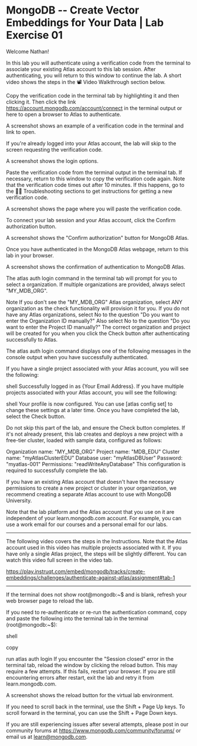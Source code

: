 # MongoDB -- Create Vector Embeddings for Your Data | Lab Exercise 01

Welcome Nathan!

In this lab you will authenticate using a verification code from the terminal to associate your existing Atlas account to this lab session. After authenticating, you will return to this window to continue the lab. A short video shows the steps in the 📽️ Video Walkthrough section below.

Copy the verification code in the terminal tab by highlighting it and then clicking it. Then click the link https://account.mongodb.com/account/connect in the terminal output or here to open a browser to Atlas to authenticate.

A screenshot shows an example of a verification code in the terminal and link to open.

If you're already logged into your Atlas account, the lab will skip to the screen requesting the verification code.

A screenshot shows the login options.

Paste the verification code from the terminal output in the terminal tab. If necessary, return to this window to copy the verification code again. Note that the verification code times out after 10 minutes. If this happens, go to the 👨‍💻 Troubleshooting sections to get instructions for getting a new verification code.

A screenshot shows the page where you will paste the verification code.

To connect your lab session and your Atlas account, click the Confirm authorization button.

A screenshot shows the "Confirm authorization" button for MongoDB Atlas.

Once you have authenticated in the MongoDB Atlas webpage, return to this lab in your browser.

A screenshot shows the confirmation of authentication to MongoDB Atlas.

The atlas auth login command in the terminal tab will prompt for you to select a organization. If multiple organizations are provided, always select "MY_MDB_ORG".

Note
If you don't see the "MY_MDB_ORG" Atlas organization, select ANY organization as the check functionality will provision it for you. If you do not have any Atlas organizations, select No to the question "Do you want to enter the Organization ID manually?" Also select No to the question "Do you want to enter the Project ID manually?" The correct organization and project will be created for you when you click the Check button after authenticating successfully to Atlas.

The atlas auth login command displays one of the following messages in the console output when you have successfully authenticated.

If you have a single project associated with your Atlas account, you will see the following:

shell
Successfully logged in as {Your Email Address}.
If you have multiple projects associated with your Atlas account, you will see the following:

shell
Your profile is now configured. You can use [atlas config set] to change these settings at a later time.
Once you have completed the lab, select the Check button.

Do not skip this part of the lab, and ensure the Check button completes.
If it's not already present, this lab creates and deploys a new project with a free-tier cluster, loaded with sample data, configured as follows:

Organization name: "MY_MDB_ORG"
Project name: "MDB_EDU"
Cluster name: "myAtlasClusterEDU"
Database user: "myAtlasDBUser"
Password: "myatlas-001"
Permissions: "readWriteAnyDatabase"
This configuration is required to successfully complete the lab.

If you have an existing Atlas account that doesn't have the necessary permissions to create a new project or cluster in your organization, we recommend creating a separate Atlas account to use with MongoDB University.

Note that the lab platform and the Atlas account that you use on it are independent of your learn.mongodb.com account. For example, you can use a work email for our courses and a personal email for our labs.

---

The following video covers the steps in the Instructions. Note that the Atlas account used in this video has multiple projects associated with it. If you have only a single Atlas project, the steps will be slightly different. You can watch this video full screen in the video tab.

https://play.instruqt.com/embed/mongodb/tracks/create-embeddings/challenges/authenticate-against-atlas/assignment#tab-1

---

If the terminal does not show root@mongodb:~$ and is blank, refresh your web browser page to reload the lab.

If you need to re-authenticate or re-run the authentication command, copy and paste the following into the terminal tab in the terminal (root@mongodb:~$):

shell

copy

run
atlas auth login
If you encounter the "Session closed" error in the terminal tab, reload the window by clicking the reload button. This may require a few attempts. If this fails, restart your browser. If you are still encountering errors after restart, exit the lab and retry it from learn.mongodb.com.

A screenshot shows the reload button for the virtual lab environment.

If you need to scroll back in the terminal, use the Shift + Page Up keys. To scroll forward in the terminal, you can use the Shift + Page Down keys.

If you are still experiencing issues after several attempts, please post in our community forums at https://www.mongodb.com/community/forums/ or email us at learn@mongodb.com.
